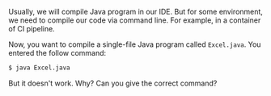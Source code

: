 Usually, we will compile Java program in our IDE. But for some environment, we need to compile our code via command line. For example, in a container of CI pipeline. 

Now, you want to compile a single-file Java program called `Excel.java`. You entered the follow command:

```bash
$ java Excel.java
```

But it doesn't work. Why? Can you give the correct command?